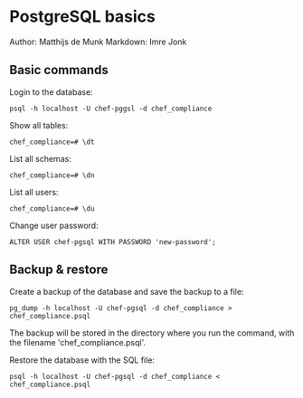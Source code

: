 PostgreSQL basics
=================

Author: Matthijs de Munk
Markdown: Imre Jonk

Basic commands
--------------

Login to the database:
```
psql -h localhost -U chef-pggsl -d chef_compliance
```

Show all tables:
```
chef_compliance=# \dt
```
 
List all schemas:
```
chef_compliance=# \dn
```

List all users:
```
chef_compliance=# \du
```

Change user password:
```
ALTER USER chef-pgsql WITH PASSWORD 'new-password';
```

Backup & restore
----------------

Create a backup of the database and save the backup to a file:

```
pg_dump -h localhost -U chef-pgsql -d chef_compliance > chef_compliance.psql
```

The backup will be stored in the directory where you run the command, with the filename 'chef\_compliance.psql'.

Restore the database with the SQL file:
```
psql -h localhost -U chef-pgsql -d chef_compliance < chef_compliance.psql
```
